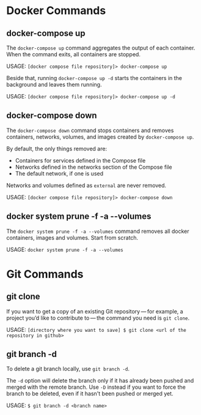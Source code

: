 # Docker Commands

## docker-compose up

The `docker-compose up` command aggregates the output of each container. When the command exits, all containers are stopped.

USAGE: `[docker compose file repository]> docker-compose up`

Beside that, running `docker-compose up -d` starts the containers in the background and leaves them running.

USAGE: `[docker compose file repository]> docker-compose up -d`


## docker-compose down

The `docker-compose down` command stops containers and removes containers, networks, volumes, and images created by `docker-compose up`.

By default, the only things removed are:

  + Containers for services defined in the Compose file
  + Networks defined in the networks section of the Compose file
  + The default network, if one is used

Networks and volumes defined as `external` are never removed.

USAGE: `[docker compose file repository]> docker-compose down`


## docker system prune -f -a --volumes

The `docker system prune -f -a --volumes` command removes all docker containers, images and volumes. Start from scratch.

USAGE: `docker system prune -f -a --volumes`


# Git Commands

## git clone

If you want to get a copy of an existing Git repository — for example, a project you’d like to contribute to — the command you need is `git clone`.

USAGE: `[directory where you want to save]
       $ git clone <url of the repository in github>`
       
## git branch -d

To delete a git branch locally, use `git branch -d`.

The `-d` option will delete the branch only if it has already been pushed and merged with the remote branch. Use `-D` instead if you want to force the branch to be deleted, even if it hasn't been pushed or merged yet.

USAGE: `$ git branch -d <branch name>`


